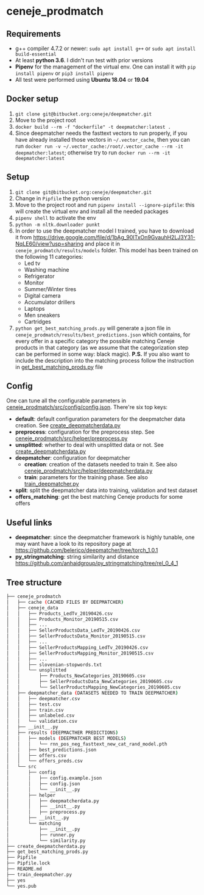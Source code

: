 # ceneje_prodmatch

## Requirements

* g++ compiler 4.7.2 or newer: `sudo apt install g++` or `sudo apt install build-essential`
* At least **python 3.6**. I didn't run test with prior versions
* **Pipenv** for the management of the virtual env. One can install it with `pip install pipenv` or `pip3 install pipenv`
* All test were performed using **Ubuntu 18.04** or **19.04**

## Docker setup

1. `git clone git@bitbucket.org:ceneje/deepmatcher.git`
2. Move to the project root
3. `docker build --rm -f "dockerfile" -t deepmatcher:latest .`
4. Since deepmatcher needs the fasttext vectors to run properly, if you have already installed those vectors in `~/.vector_cache`, then you can run `docker run -v ~/.vector_cache:/root/.vector_cache --rm -it deepmatcher:latest`; otherwise try to run `docker run --rm -it deepmatcher:latest`

## Setup

1. `git clone git@bitbucket.org:ceneje/deepmatcher.git`
2. Change in `Pipfile` the python version
3. Move to the project root and run `pipenv install --ignore-pipfile`: this will create the virtual env and install all the needed packages
4. `pipenv shell` to activate the env
5. `python -m nltk.downloader punkt`
6. In order to use the deepmatcher model I trained, you have to download it from https://drive.google.com/file/d/1bAg_90ITxOn9GvauhH2LJ3Y31-NqLE60/view?usp=sharing and place it in `ceneje_prodmatch/results/models` folder.  This model has been trained on the following 11 categories: 
    * Led tv
    * Washing machine
    * Refrigerator
    * Monitor
    * Summer/Winter tires
    * Digital camera
    * Accumulator drillers
    * Laptops
    * Men sneakers
    * Cartridges
7. `python get_best_matching_prods.py` will generate a json file in `ceneje_prodmatch/results/best_predictions.json` which contains, for every offer in a specific category the possible matching Ceneje products in that category (as we assume that the categorization step can be performed in some way: black magic). **P.S.** If you also want to include the description into the matching process follow the instruction in [get_best_matching_prods.py](get_best_matching_prods.py) file

## Config

One can tune all the configurable parameters in [ceneje_prodmatch/src/config/config.json](ceneje_prodmatch/src/config/config.json). There're six top keys:

* **default**: default configuration parameters for the deepmatcher data creation. See [create_deepmatcherdata.py](create_deepmatcherdata.py)
* **preprocess**: configuration for the preprocess step. See [ceneje_prodmatch/src/helper/preprocess.py](ceneje_prodmatch/src/helper/preprocess.py)
* **unsplitted**: whether to deal with unsplitted data or not. See [create_deepmatcherdata.py](create_deepmatcherdata.py)
* **deepmatcher**: configuration for deepmatcher
    * **creation**: creation of the datasets needed to train it. See also [ceneje_prodmatch/src/helper/deepmatcherdata.py](ceneje_prodmatch/src/helper/deepmatcherdata.py)
    * **train**: parameters for the training phase. See also [train_deepmatcher.py](train_deepmatcher.py)
* **split**: split the deepmatcher data into training, validation and test dataset
* **offers_matching**: get the best matching Ceneje products for some offers

## Useful links

* **deepmatcher**: since the deepmatcher framework is highly tunable, one may want have a look to its repository page at https://github.com/belerico/deepmatcher/tree/torch_1.0.1
* **py_stringmatching**: string similarity and distance https://github.com/anhaidgroup/py_stringmatching/tree/rel_0_4_1

## Tree structure

```bash 
├── ceneje_prodmatch
│   ├── cache (CACHED FILES BY DEEPMATCHER)
│   ├── ceneje_data
│   │   ├── Products_LedTv_20190426.csv
│   │   ├── Products_Monitor_20190515.csv
│   │   ├── ...
│   │   ├── SellerProductsData_LedTv_20190426.csv
│   │   ├── SellerProductsData_Monitor_20190515.csv
│   │   ├── ...
│   │   ├── SellerProductsMapping_LedTv_20190426.csv
│   │   ├── SellerProductsMapping_Monitor_20190515.csv
│   │   ├── ...
│   │   ├── slovenian-stopwords.txt
│   │   └── unsplitted
│   │       ├── Products_NewCategories_20190605.csv
│   │       ├── SellerProductsData_NewCategories_20190605.csv
│   │       └── SellerProductsMapping_NewCategories_20190605.csv
│   ├── deepmatcher_data (DATASETS NEEDED TO TRAIN DEEPMATCHER)
│   │   ├── deepmatcher.csv
│   │   ├── test.csv
│   │   ├── train.csv
│   │   ├── unlabeled.csv
│   │   └── validation.csv
│   ├── __init__.py
│   ├── results (DEEPMACTHER PREDICTIONS)
│   │   ├── models (DEEPMATCHER BEST MODELS)
│   │   │   └── rnn_pos_neg_fasttext_new_cat_rand_model.pth
│   │   ├── best_predictions.json
│   │   ├── offers.csv
│   │   └── offers_preds.csv
│   └── src
│       ├── config
│       │   ├── config.example.json
│       │   ├── config.json
│       │   └── __init__.py
│       ├── helper
│       │   ├── deepmatcherdata.py
│       │   ├── __init__.py
│       │   ├── preprocess.py
│       ├── __init__.py
│       └── matching
│           ├── __init__.py
│           ├── runner.py
│           └── similarity.py
├── create_deepmatcherdata.py
├── get_best_matching_prods.py
├── Pipfile
├── Pipfile.lock
├── README.md
├── train_deepmatcher.py
├── yes
└── yes.pub
```